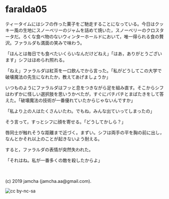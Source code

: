 

# faralda05

ティータイムにはシフの作った菓子をご馳走することになっている。今日はクッキー風の生地にスノーベリーのジャムを詰めて焼いた，スノーベリーのクロスタータだ。ろくな食べ物のないウィンターホールドにおいて，唯一得られる食の贅沢。ファラルダも満面の笑みで味わう。

「ほんとは毎日でも食べたいくらいなんだけどねえ」「はあ，ありがとうございます」シフはほめられ照れる。

「ねえ」ファラルダは紅茶を一口飲んでから言った。「私がどうしてこの大学で破壊魔法の先生になれたか，教えてあげましょうか」

いつものようにファラルダはフッと息をつきながら足を組み直す。そこからシフはわずかに怪しい選択肢を思いうかべたが，すぐにパチパチとまばたきをして答えた。「破壊魔法の技術が一番優れていたからじゃないんですか」

「私より上の人はたくさんいたわ。でもね，みんな出ていってしまったの」

そう言って，すっとシフに顔を寄せる。「どうしてかしら？」

唇同士が触れそうな距離まで近づく。まずい。シフは両手の平を胸の前に出し，なんとかそれ以上のことが起きないよう耐える。

すると，ファラルダの表情が突然失われた。

「それはね。私が一番多くの敵を殺したからよ」

<br>
<br>
(c) 2019 jamcha (jamcha.aa@gmail.com).

![cc by-nc-sa](https://i.creativecommons.org/l/by-nc-sa/4.0/88x31.png)

